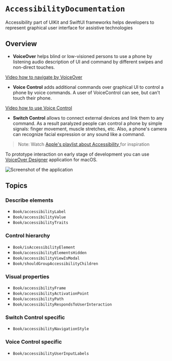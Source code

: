 # ``AccessibilityDocumentation``

Accessibility part of UIKit and SwiftUI frameworks helps developers to represent graphical user interface for assistive technologies

## Overview


- **VoiceOver** helps blind or low-visioned persons to use a phone by listening audio description of UI and command by different swipes and non-direct touches. 

[Video how to navigate by VoiceOver](https://www.youtube.com/watch?v=qDm7GiKra28)

- **Voice Control** adds additional commands over graphical UI to control a phone by voice commands. A user of VoiceControl can see, but can't touch their phone. 

[Video how to use Voice Control](https://www.youtube.com/watch?v=eg22JaZWAgs)

- **Switch Control** allows to connect external devices and link them to any command. As a result paralyzed people can control a phone by simple signals: finger movement, muscle stretches, etc. Also, a phone's camera can recognize facial expression or any sound like a command.

> Note: Watch [Apple's playlist about Accessibility ](https://www.youtube.com/playlist?list=PLIl2EzNYri0cLtSlZowttih25VnSvWITu) for inspiration

To prototype interaction on early stage of development you can use [VoiceOver Designer](https://rubanov.dev/voice-over-designer/) application for macOS.

![Screenshot of the application](VoiceOverDesigner.png)

## Topics

### Describe elements

- ``Book/accessibilityLabel``
- ``Book/accessibilityValue``
- ``Book/accessibilityTraits``

### Control hierarchy
- ``Book/isAccessibilityElement``
- ``Book/accessibilityElementsHidden``
- ``Book/accessibilityViewIsModal``
- ``Book/shouldGroupAccessibilityChildren``


### Visual properties
- ``Book/accessibilityFrame``
- ``Book/accessibilityActivationPoint``
- ``Book/accessibilityPath``
- ``Book/accessibilityRespondsToUserInteraction``

### Switch Control specific
- ``Book/accessibilityNavigationStyle``

### Voice Control specific
- ``Book/accessibilityUserInputLabels``
